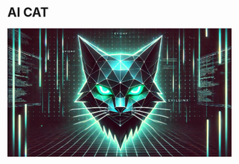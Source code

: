 # AI CAT
<p align="center">  
<img src="https://raw.githubusercontent.com/Cmdhell/AI-CAT/refs/heads/main/81656ae8-cb81-4fc3-b749-1f635c199615.webp">
</p>
